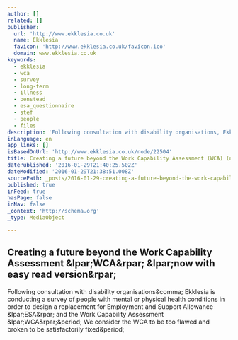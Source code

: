 ```yaml
---
author: []
related: []
publisher:
  url: 'http://www.ekklesia.co.uk'
  name: Ekklesia
  favicon: 'http://www.ekklesia.co.uk/favicon.ico'
  domain: www.ekklesia.co.uk
keywords:
  - ekklesia
  - wca
  - survey
  - long-term
  - illness
  - benstead
  - esa_questionnaire
  - stef
  - people
  - files
description: 'Following consultation with disability organisations, Ekklesia is conducting a survey of people with mental or physical health conditions in order to design a replacement for Employment and Support Allowance (ESA) and the Work Capability Assessment (WCA). We consider the WCA to be too flawed and broken to be satisfactorily fixed.'
inLanguage: en
app_links: []
isBasedOnUrl: 'http://www.ekklesia.co.uk/node/22504'
title: Creating a future beyond the Work Capability Assessment (WCA) (now with easy read version)
datePublished: '2016-01-29T21:40:25.502Z'
dateModified: '2016-01-29T21:38:51.008Z'
sourcePath: _posts/2016-01-29-creating-a-future-beyond-the-work-capability-assessment-wca.md
published: true
inFeed: true
hasPage: false
inNav: false
_context: 'http://schema.org'
_type: MediaObject

---
```

<article style=""><h1>Creating a future beyond the Work Capability Assessment &amp;lpar;WCA&amp;rpar; &amp;lpar;now with easy read version&amp;rpar;</h1><p>Following consultation with disability organisations&amp;comma; Ekklesia is conducting a survey of people with mental or physical health conditions in order to design a replacement for Employment and Support Allowance &amp;lpar;ESA&amp;rpar; and the Work Capability Assessment &amp;lpar;WCA&amp;rpar;&amp;period; We consider the WCA to be too flawed and broken to be satisfactorily fixed&amp;period;</p></article>